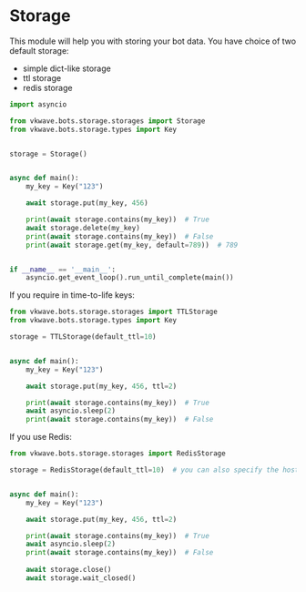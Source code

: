 # Storage

This module will help you with storing your bot data.
You have choice of two default storage:
 - simple dict-like storage
 - ttl storage
 - redis storage
 

```python
import asyncio

from vkwave.bots.storage.storages import Storage
from vkwave.bots.storage.types import Key


storage = Storage()


async def main():
    my_key = Key("123")

    await storage.put(my_key, 456)

    print(await storage.contains(my_key))  # True
    await storage.delete(my_key)
    print(await storage.contains(my_key))  # False
    print(await storage.get(my_key, default=789))  # 789


if __name__ == '__main__':
    asyncio.get_event_loop().run_until_complete(main())

```

If you require in time-to-life keys:

```python
from vkwave.bots.storage.storages import TTLStorage
from vkwave.bots.storage.types import Key

storage = TTLStorage(default_ttl=10)


async def main():
    my_key = Key("123")

    await storage.put(my_key, 456, ttl=2)

    print(await storage.contains(my_key))  # True
    await asyncio.sleep(2)
    print(await storage.contains(my_key))  # False
```

If you use Redis:

```python
from vkwave.bots.storage.storages import RedisStorage

storage = RedisStorage(default_ttl=10)  # you can also specify the host, port, db and password


async def main():
    my_key = Key("123")

    await storage.put(my_key, 456, ttl=2)

    print(await storage.contains(my_key))  # True
    await asyncio.sleep(2)
    print(await storage.contains(my_key))  # False
    
    await storage.close()
    await storage.wait_closed()
```
